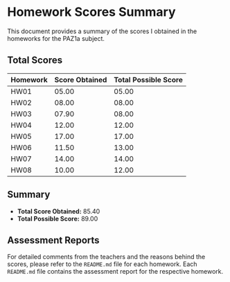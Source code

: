 # Homework Scores Summary

This document provides a summary of the scores I obtained in the homeworks for the PAZ1a subject.

## Total Scores

| Homework | Score Obtained | Total Possible Score |
| -------- | -------------- | -------------------- |
| HW01     | 05.00          | 05.00                |
| HW02     | 08.00          | 08.00                |
| HW03     | 07.90          | 08.00                |
| HW04     | 12.00          | 12.00                |
| HW05     | 17.00          | 17.00                |
| HW06     | 11.50          | 13.00                |
| HW07     | 14.00          | 14.00                |
| HW08     | 10.00          | 12.00                |

## Summary

- **Total Score Obtained:** 85.40
- **Total Possible Score:** 89.00

## Assessment Reports

For detailed comments from the teachers and the reasons behind the scores, please refer to the `README.md` file for each homework. Each `README.md` file contains the assessment report for the respective homework.
